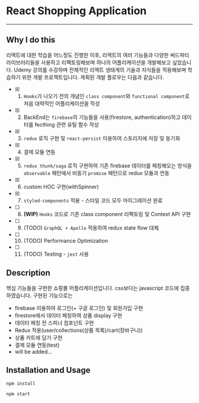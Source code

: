 # React Shopping Application

---

## Why I do this

리액트에 대한 학습을 어느정도 진행한 이후, 리액트의 여러 기능들과 다양한 써드파티 라이브러리들을 사용하고 리팩토링해보며 하나의 어플리케이션을 개발해보고 싶었습니다. Udemy 강의를 수강하며 전체적인 리액트 생태계의 기술과 지식들을 적용해보며 학습하기 위한 개발 프로젝트입니다. 계획된 개발 플로우는 다음과 같습니다.

- [x] 1. `Hooks`가 나오기 전의 개념인 `class component`와 `functional component`로 처음 대략적인 어플리케이션을 작성
- [x] 2. BackEnd는 `firebase`의 기능들을 사용(firestore, authentication)하고 데이터를 fecthing 관련 유틸 함수 작성
- [x] 3. `redux` 로직 구현 및 `react-persist` 이용하여 스토리지에 저장 및 동기화
- [x] 4. 결제 모듈 연동
- [x] 5. `redux thunk/saga` 로직 구현하여 기존 firebase 데이터를 페칭해오는 방식을 `observable` 패턴에서 비동기 `promise` 패턴으로 redux 모듈과 연동
- [x] 6. custom HOC 구현(withSpinner)
- [x] 7. `styled-components` 적용 - 스타일 코드 모두 마이그레이션 완료
- [ ] 8. **(WIP)** `Hooks` 코드로 기존 class component 리팩토링 및 Context API 구현
- [ ] 9. (TODO) `GraphQL + Apollo` 적용하여 redux state flow 대체
- [ ] 10. (TODO) Performance Optimization
- [ ] 11. (TODO) Testing - `jest` 사용

## Description

핵심 기능들을 구현한 쇼핑몰 어플리케이션입니다. css보다는 javascript 코드에 집중하였습니다. 구현된 기능으로는

- firebase 이용하여 로그인(+ 구글 로그인) 및 회원가입 구현
- firestore에서 데이터 페칭하여 상품 display 구현
- 데이터 페칭 전 스피너 컴포넌트 구현
- Redux 적용(user/collections(상품 목록)/cart(장바구니))
- 상품 카트에 담기 구현
- 결제 모듈 연동(test)
- will be added...

## Installation and Usage

```
npm install

npm start
```
